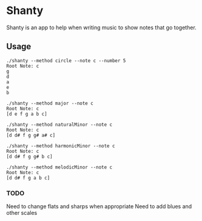 # Shanty
Shanty is an app to help when writing music to show notes that go together.

## Usage

```/bin/bash
./shanty --method circle --note c --number 5
Root Note: c
g
d
a
e
b
```

```/bin/bash
./shanty --method major --note c                         
Root Note: c
[d e f g a b c]
```

```/bin/bash
./shanty --method naturalMinor --note c
Root Note: c
[d d# f g g# a# c]

```

```/bin/bash
./shanty --method harmonicMinor --note c
Root Note: c
[d d# f g g# b c]
```

```/bin/bash
./shanty --method melodicMinor --note c
Root Note: c
[d d# f g a b c]
```

### TODO
Need to change flats and sharps when appropriate
Need to add blues and other scales
